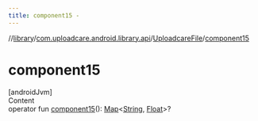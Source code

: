 ```yaml
---
title: component15 -
---
```

//[library](../../index.md)/[com.uploadcare.android.library.api](../index.md)/[UploadcareFile](index.md)/[component15](component15.md)



# component15  
[androidJvm]  
Content  
operator fun [component15](component15.md)(): [Map](https://kotlinlang.org/api/latest/jvm/stdlib/kotlin.collections/-map/index.html)<[String](https://kotlinlang.org/api/latest/jvm/stdlib/kotlin/-string/index.html), [Float](https://kotlinlang.org/api/latest/jvm/stdlib/kotlin/-float/index.html)>?  



